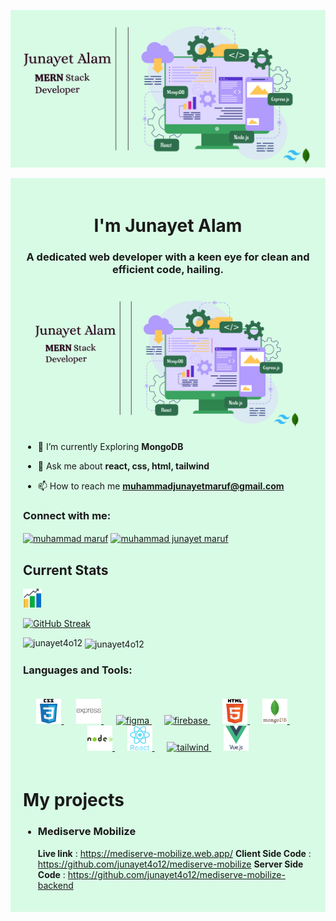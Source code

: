 ![alt text](https://github.com/junayet4o12/junayet4o12/blob/43e146377be501542c909cc01b40e794aeb8aef8/src/Banner/githubBanner.jpg)

<div style="background-color: #d8fbe5; padding: 20px;">


<h1 align="center">I'm Junayet Alam</h1>
 <h3 align="center">A dedicated web developer with a keen eye for clean and efficient code, hailing.</h3>
<p align="left"> 
<a href="https://twitter.com/" target="blank"><img src="https://github.com/junayet4o12/junayet4o12/blob/43e146377be501542c909cc01b40e794aeb8aef8/src/Banner/githubBanner.jpg" alt="" /></a> </p>



- 🌱 I’m currently Exploring **MongoDB**

- 💬 Ask me about **react, css, html, tailwind**

- 📫 How to reach me **muhammadjunayetmaruf@gmail.com**

<h3 align="left">Connect with me:</h3>
<p align="left">
<a href="https://linkedin.com/in/muhammad maruf" target="blank"><img align="center" src="https://raw.githubusercontent.com/rahuldkjain/github-profile-readme-generator/master/src/images/icons/Social/linked-in-alt.svg" alt="muhammad maruf" height="30" width="40" /></a>
<a href="https://fb.com/muhammad junayet maruf" target="blank"><img align="center" src="https://raw.githubusercontent.com/rahuldkjain/github-profile-readme-generator/master/src/images/icons/Social/facebook.svg" alt="muhammad junayet maruf" height="30" width="40" /></a>
</p>

## __Current Stats__

<img height="30" src="https://github.com/junayet4o12/junayet4o12/blob/0b3a74787282f47c7d7c2d0c5a623103a2eaa659/src/logo/stats.png"> 

[![GitHub Streak](https://github-readme-streak-stats.herokuapp.com?user=junayet4o12&theme=gotham&hide_border=true&exclude_days=Sun%2CMon%2CTue%2CWed%2CThu%2CFri%2CSat&card_width=1000)](https://git.io/streak-stats)



<p><img align="left" src="https://github-readme-stats.vercel.app/api/top-langs?username=junayet4o12&show_icons=true&locale=en&layout=compact" alt="junayet4o12" /></p>

<p>&nbsp;<img align="center" src="https://github-readme-stats.vercel.app/api?username=junayet4o12&show_icons=true&locale=en" alt="junayet4o12" /></p>

<h3 align="left">Languages and Tools:</h3>
<p align="center" gap="5" style=" padding: 20px; gap: 20px, background-color: #f0f0f0"> 
    <a href="https://www.w3schools.com/css/" target="_blank" rel="noreferrer"> <img src="https://raw.githubusercontent.com/devicons/devicon/master/icons/css3/css3-original-wordmark.svg" alt="css3" width="40" height="40"/> </a>
   &nbsp;&nbsp;&nbsp;&nbsp; <a href="https://expressjs.com" target="_blank" rel="noreferrer"> <img src="https://raw.githubusercontent.com/devicons/devicon/master/icons/express/express-original-wordmark.svg" alt="express" width="40" height="40"/> </a>
   &nbsp;&nbsp;&nbsp;&nbsp; <a href="https://www.figma.com/" target="_blank" rel="noreferrer"> <img src="https://www.vectorlogo.zone/logos/figma/figma-icon.svg" alt="figma" width="40" height="40"/> </a>
   &nbsp;&nbsp;&nbsp;&nbsp; <a href="https://firebase.google.com/" target="_blank" rel="noreferrer"> <img src="https://www.vectorlogo.zone/logos/firebase/firebase-icon.svg" alt="firebase" width="40" height="40"/> </a>
   &nbsp;&nbsp;&nbsp;&nbsp; <a href="https://www.w3.org/html/" target="_blank" rel="noreferrer"> <img src="https://raw.githubusercontent.com/devicons/devicon/master/icons/html5/html5-original-wordmark.svg" alt="html5" width="40" height="40"/> </a>
   &nbsp;&nbsp;&nbsp;&nbsp; <a href="https://www.mongodb.com/" target="_blank" rel="noreferrer"> <img src="https://raw.githubusercontent.com/devicons/devicon/master/icons/mongodb/mongodb-original-wordmark.svg" alt="mongodb" width="40" height="40"/> </a>
   &nbsp;&nbsp;&nbsp;&nbsp; <a href="https://nodejs.org" target="_blank" rel="noreferrer"> <img src="https://raw.githubusercontent.com/devicons/devicon/master/icons/nodejs/nodejs-original-wordmark.svg" alt="nodejs" width="40" height="40"/> </a>
   &nbsp;&nbsp;&nbsp;&nbsp; <a href="https://reactjs.org/" target="_blank" rel="noreferrer"> <img src="https://raw.githubusercontent.com/devicons/devicon/master/icons/react/react-original-wordmark.svg" alt="react" width="40" height="40"/> </a>
   &nbsp;&nbsp;&nbsp;&nbsp; <a href="https://tailwindcss.com/" target="_blank" rel="noreferrer"> <img src="https://www.vectorlogo.zone/logos/tailwindcss/tailwindcss-icon.svg" alt="tailwind" width="40" height="40"/> </a>
   &nbsp;&nbsp;&nbsp;&nbsp; <a href="https://vuejs.org/" target="_blank" rel="noreferrer"> <img src="https://raw.githubusercontent.com/devicons/devicon/master/icons/vuejs/vuejs-original-wordmark.svg" alt="vuejs" width="40" height="40"/> 
    </a>
</p>

# __My projects__
- ### Mediserve Mobilize
  **Live link** : https://mediserve-mobilize.web.app/
  **Client Side Code** : https://github.com/junayet4o12/mediserve-mobilize
  **Server Side Code** : https://github.com/junayet4o12/mediserve-mobilize-backend



</div>





